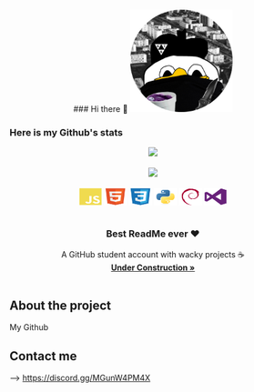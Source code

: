 <br />

<p align="center">
  ### Hi there 👋
  <img src="image/66_crop.png" alt="Logo" width="180" height="180" >
</p>

<!--     GITHUB STATS     -->

### Here is my Github's stats

<div align="center">
  <a href="https://github.com/honoeagle">
  <img height="180em" src="https://github-readme-stats.vercel.app/api?username=honoeagle&hide=_border=true&title_color=0ff54c&icon_color=0ff54c&text_color=c9d1d9&bg_color=0d1117&show_icons=true;count_private=true&amp;include_all_commits=true"/>
  <br>
  <br>
  <img height="130em" src="https://github-readme-stats.vercel.app/api/top-langs/?username=honoeagle&hide=_border=true&title_color=0ff54c&icon_color=0ff54c&text_color=c9d1d9&bg_color=0d1117&layout=compact&amp;show_icons=true&amp;"/>
  </a>
</div>

<br>

<div style="display: inline_block" align="center">
  <img align="center" height="30" width="40" src="image/javascript-plain.svg">
  <img align="center" height="30" width="40" src="image/html5-original.svg">
  <img align="center" height="30" width="40" src="image/css3-original.svg">
  <img align="center" height="30" width="40" src="image/python-original.svg">
  <img align="center" height="30" width="40" src="image/debian-plain.svg">
  <img align="center" height="30" width="40" src="image/visualstudio-plain.svg">
</div>

<br>

  <h3 align="center">Best ReadMe ever ❤</h3>

  <p align="center">
    A GitHub student account with wacky projects ☕
    <br />
    <a href="https://github.com/HonoEagle"><strong>Under Construction »</strong></a>
    <br />
    <br />
  </p>


<!--     ABOUTE THE PROJECT     -->

## About the project
My Github

<!--     CONTACT ME     -->

## Contact me
--> https://discord.gg/MGunW4PM4X
